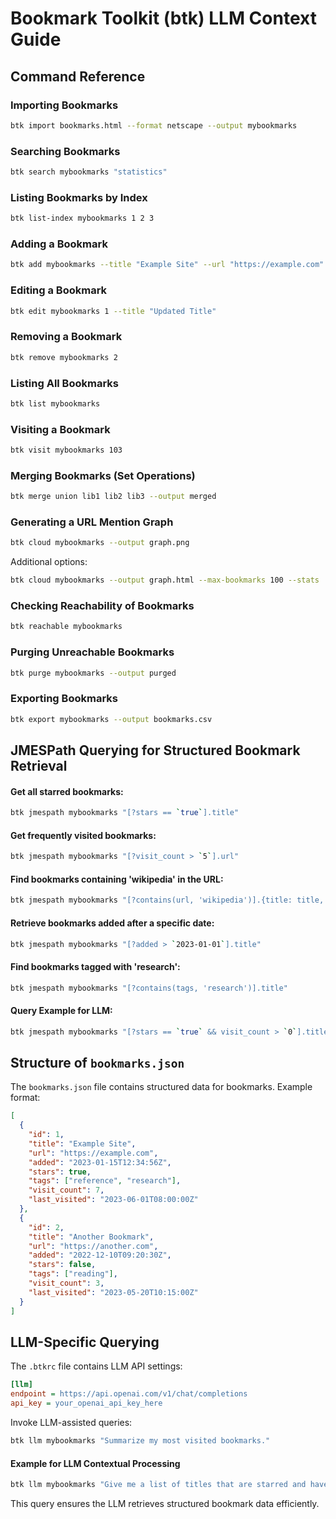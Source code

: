 # Bookmark Toolkit (btk) LLM Context Guide

## Command Reference

### Importing Bookmarks
```sh
btk import bookmarks.html --format netscape --output mybookmarks
```

### Searching Bookmarks
```sh
btk search mybookmarks "statistics"
```

### Listing Bookmarks by Index
```sh
btk list-index mybookmarks 1 2 3
```

### Adding a Bookmark
```sh
btk add mybookmarks --title "Example Site" --url "https://example.com"
```

### Editing a Bookmark
```sh
btk edit mybookmarks 1 --title "Updated Title"
```

### Removing a Bookmark
```sh
btk remove mybookmarks 2
```

### Listing All Bookmarks
```sh
btk list mybookmarks
```

### Visiting a Bookmark
```sh
btk visit mybookmarks 103
```

### Merging Bookmarks (Set Operations)
```sh
btk merge union lib1 lib2 lib3 --output merged
```

### Generating a URL Mention Graph
```sh
btk cloud mybookmarks --output graph.png
```
Additional options:
```sh
btk cloud mybookmarks --output graph.html --max-bookmarks 100 --stats
```

### Checking Reachability of Bookmarks
```sh
btk reachable mybookmarks
```

### Purging Unreachable Bookmarks
```sh
btk purge mybookmarks --output purged
```

### Exporting Bookmarks
```sh
btk export mybookmarks --output bookmarks.csv
```

## JMESPath Querying for Structured Bookmark Retrieval

#### Get all starred bookmarks:
```sh
btk jmespath mybookmarks "[?stars == `true`].title"
```

#### Get frequently visited bookmarks:
```sh
btk jmespath mybookmarks "[?visit_count > `5`].url"
```

#### Find bookmarks containing 'wikipedia' in the URL:
```sh
btk jmespath mybookmarks "[?contains(url, 'wikipedia')].{title: title, url: url}"
```

#### Retrieve bookmarks added after a specific date:
```sh
btk jmespath mybookmarks "[?added > `2023-01-01`].title"
```

#### Find bookmarks tagged with 'research':
```sh
btk jmespath mybookmarks "[?contains(tags, 'research')].title"
```

#### Query Example for LLM:
```sh
btk jmespath mybookmarks "[?stars == `true` && visit_count > `0`].title"
```

## Structure of `bookmarks.json`

The `bookmarks.json` file contains structured data for bookmarks. Example format:
```json
[
  {
    "id": 1,
    "title": "Example Site",
    "url": "https://example.com",
    "added": "2023-01-15T12:34:56Z",
    "stars": true,
    "tags": ["reference", "research"],
    "visit_count": 7,
    "last_visited": "2023-06-01T08:00:00Z"
  },
  {
    "id": 2,
    "title": "Another Bookmark",
    "url": "https://another.com",
    "added": "2022-12-10T09:20:30Z",
    "stars": false,
    "tags": ["reading"],
    "visit_count": 3,
    "last_visited": "2023-05-20T10:15:00Z"
  }
]
```

## LLM-Specific Querying

The `.btkrc` file contains LLM API settings:
```ini
[llm]
endpoint = https://api.openai.com/v1/chat/completions
api_key = your_openai_api_key_here
```

Invoke LLM-assisted queries:
```sh
btk llm mybookmarks "Summarize my most visited bookmarks."
```

#### Example for LLM Contextual Processing
```sh
btk llm mybookmarks "Give me a list of titles that are starred and have a visit count greater than 0"
```
This query ensures the LLM retrieves structured bookmark data efficiently.

